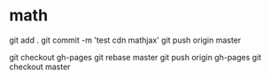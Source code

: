 # math

git add .
git commit -m 'test cdn mathjax'
git push origin master

git checkout gh-pages
git rebase master
git push origin gh-pages
git checkout master
